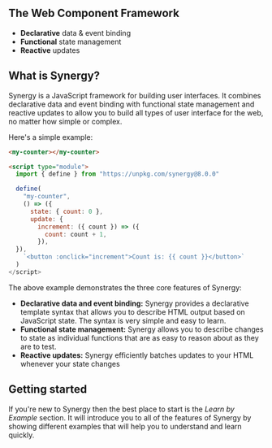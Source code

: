  <head>
  <title>Synergy - A JavaScript library for building user interfaces</title>
 </head>
 <x-hero>
  <section>
    <h1>The Web Component Framework</h1>
    <ul>
      <li><strong>Declarative</strong> data &amp; event binding</li>
      <li><strong>Functional</strong> state management</li>
      <li><strong>Reactive</strong> updates</li>
    </ul>
  </section>
</x-hero>

## What is Synergy?

Synergy is a JavaScript framework for building user interfaces. It
combines declarative data and event binding with functional state
management and reactive updates to allow you to build all types of
user interface for the web, no matter how simple or complex.

Here's a simple example:

<my-counter></my-counter>

```html
<my-counter></my-counter>

<script type="module">
  import { define } from "https://unpkg.com/synergy@8.0.0"

  define(
    "my-counter",
    () => ({
      state: { count: 0 },
      update: {
        increment: ({ count }) => ({
          count: count + 1,
        }),
  }),
    `<button :onclick="increment">Count is: {{ count }}</button>`
  )
</script>
```

The above example demonstrates the three core features of Synergy:

- **Declarative data and event binding:** Synergy
  provides a declarative template syntax that allows you to describe
  HTML output based on JavaScript state. The syntax is very simple
  and easy to learn.
- **Functional state management:** Synergy allows you
  to describe changes to state as individual functions that are as
  easy to reason about as they are to test.
- **Reactive updates:** Synergy efficiently batches
  updates to your HTML whenever your state changes

## Getting started

If you're new to Synergy then the best place to start is the _Learn by Example_ section. It will introduce you to all of the features of Synergy by showing different examples that will help you to understand and learn quickly.
